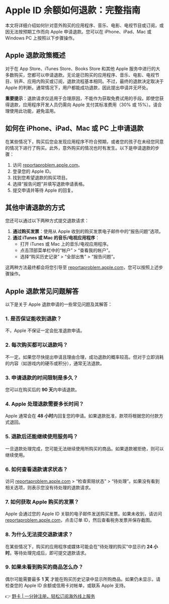 # Apple ID 余额如何退款：完整指南

本文将详细介绍如何针对意外购买的应用程序、音乐、电影、电视节目或订阅，或因无法按预期工作而向 Apple 申请退款。您可以在 iPhone、iPad、Mac 或 Windows PC 上按照以下步骤操作。

## Apple 退款政策概述

对于在 App Store、iTunes Store、Books Store 和其他 Apple 服务中进行的大多数购买，您都可以申请退款。无论是已购买的应用程序、音乐、电影、电视节目、铃声、应用内购买或订阅，退款流程基本相同。不过，最终的退款决定取决于 Apple 的判断。通常情况下，用户都能成功退款，因此提出申请并无坏处。

**重要提示**：退款请求仅适用于合理原因，不能作为获取免费试用的手段。即使您获得退款，应用程序开发人员仍需向 Apple 支付其标准费用（30% 或 15%）。请合理使用此功能，避免滥用。

## 如何在 iPhone、iPad、Mac 或 PC 上申请退款

在某些情况下，购买后您会发现应用程序不符合预期，或者您的孩子在未经您同意的情况下进行了购买。此外，意外购买的情况也时有发生。以下是申请退款的步骤：

1. 访问 [reportaproblem.apple.com](https://reportaproblem.apple.com)。
2. 登录您的 Apple ID。
3. 找到您希望退款的购买项目。
4. 选择“报告问题”并填写退款申请表格。
5. 提交申请并等待 Apple 的回复。

## 其他申请退款的方式

您还可以通过以下两种方式提交退款请求：

1. **通过购买发票**：使用从 Apple 收到的购买发票电子邮件中的“报告问题”选项。
2. **通过 iTunes 或 Mac 的音乐/电视应用程序**：
   - 打开 iTunes 或 Mac 上的音乐/电视应用程序。
   - 点击顶部菜单栏中的“帐户” > “查看我的帐户”。
   - 选择“购买历史记录” > “全部出售” > “报告问题”。

这两种方法最终都会将您引导至 [reportaproblem.apple.com](https://reportaproblem.apple.com)，您可以按照上述步骤操作。

## Apple 退款常见问题解答

以下是关于 Apple 退款申请的一些常见问题及其解答：

### 1. 是否保证能收到退款？
不，Apple 不保证一定会批准退款申请。

### 2. 每次购买都可以退款吗？
不一定。如果您尽快提出申请且理由合理，成功退款的概率较高。但对于立即消耗的内容（如游戏内的硬币或积分），通常无法退款。

### 3. 申请退款的时间限制是多久？
您可以在购买后的 **90 天**内申请退款。

### 4. Apple 处理退款需要多长时间？
Apple 通常会在 **48 小时**内回复您的申请。如果退款批准，款项将根据您的付款方式退回。

### 5. 退款后还能继续使用服务吗？
一旦退款处理完成，您可能无法继续使用所购买的商品。如果退款被拒绝，则可以继续使用。

### 6. 如何查看退款请求状态？
访问 [reportaproblem.apple.com](https://reportaproblem.apple.com) > “检查索赔状态” > “待处理”。如果没有看到相关选项，则表示您没有待处理的退款请求。

### 7. 如何获取 Apple 购买的发票？
Apple 会通过您的 Apple ID 关联的电子邮件发送购买发票。如果未收到，请访问 [reportaproblem.apple.com](https://reportaproblem.apple.com)，点击订单 ID，然后查看税务发票并保存截图。

### 8. 为什么无法提交退款请求？
在某些情况下，购买的应用程序或媒体可能会在“待处理的购买”中显示约 **24 小时**。等待处理完成后，即可提交退款请求。

### 9. 如果未看到购买的商品怎么办？
偶尔可能需要最多 **1 天** 才能在购买历史记录中显示所购商品。如果仍未显示，请检查您的 Apple ID 余额或信用卡对帐单，或联系 Apple 支持。

👉 [野卡 | 一分钟注册，轻松订阅海外线上服务](https://bbtdd.com/yeka)